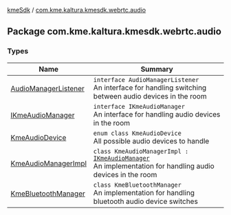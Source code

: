 [kmeSdk](../index.md) / [com.kme.kaltura.kmesdk.webrtc.audio](./index.md)

## Package com.kme.kaltura.kmesdk.webrtc.audio

### Types

| Name | Summary |
|---|---|
| [AudioManagerListener](-audio-manager-listener/index.md) | `interface AudioManagerListener`<br>An interface for handling switching between audio devices in the room |
| [IKmeAudioManager](-i-kme-audio-manager/index.md) | `interface IKmeAudioManager`<br>An interface for handling audio devices in the room |
| [KmeAudioDevice](-kme-audio-device/index.md) | `enum class KmeAudioDevice`<br>All possible audio devices to handle |
| [KmeAudioManagerImpl](-kme-audio-manager-impl/index.md) | `class KmeAudioManagerImpl : `[`IKmeAudioManager`](-i-kme-audio-manager/index.md)<br>An implementation for handling audio devices in the room |
| [KmeBluetoothManager](-kme-bluetooth-manager/index.md) | `class KmeBluetoothManager`<br>An implementation for handling bluetooth audio device switches |
